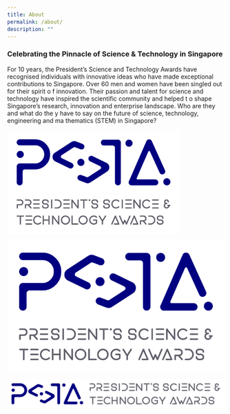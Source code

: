```yaml
---
title: About
permalink: /about/
description: ""
---
```

### **Celebrating the Pinnacle of Science & Technology in Singapore**


For 10 years, the President’s Science and Technology Awards have recognised individuals with innovative ideas who have made exceptional contributions to Singapore. Over 60 men and women have been singled out for their spirit o f innovation. Their passion and talent for science and technology have inspired the scientific community and helped t o shape Singapore’s research, innovation and enterprise landscape. Who are they and what do the y have to say on the future of science, technology, engineering and ma thematics (STEM) in Singapore?

<img src="/images/Logos/psta-logo-vfc.png" alt="President’s Science and Technology Awards Logo" style="width:400px"/>


![President’s Science and Technology Awards Logo](/images/Logos/psta-logo-vfc.png)


![PSTA Logo HFC](/images/Logos/psta-logo-hfc.png)